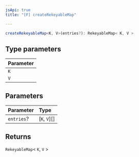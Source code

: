 ```yaml
---
jsApi: true
title: "[F] createRekeyableMap"

---
```

```ts
createRekeyableMap<K, V>(entries?): RekeyableMap< K, V >
```

## Type parameters

| Parameter |
| :------ |
| `K` |
| `V` |

## Parameters

| Parameter | Type |
| :------ | :------ |
| `entries`? | [`K`, `V`][] |

## Returns

`RekeyableMap`< `K`, `V` \>
